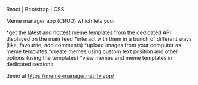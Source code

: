 React | Bootstrap | CSS

Meme manager app (CRUD) which lets you:

*get the latest and hottest meme templates from the dedicated API displayed on the main feed
*interact with them in a bunch of different ways (like, favourite, add comments)
*upload images from your computer as meme templates
*create memes using custom text position and other options (using the templates)
*view memes and meme templates in dedicated sections 

demo at https://meme-manager.netlify.app/
